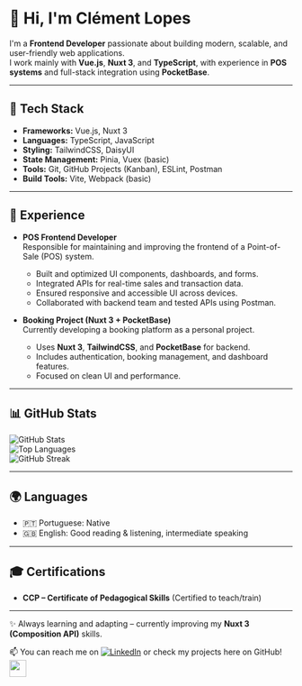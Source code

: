 # 👋 Hi, I'm Clément Lopes

I'm a **Frontend Developer** passionate about building modern, scalable, and user-friendly web applications.  
I work mainly with **Vue.js**, **Nuxt 3**, and **TypeScript**, with experience in **POS systems** and full-stack integration using **PocketBase**.  

---

## 🚀 Tech Stack
- **Frameworks:** Vue.js, Nuxt 3  
- **Languages:** TypeScript, JavaScript  
- **Styling:** TailwindCSS, DaisyUI  
- **State Management:** Pinia, Vuex (basic)  
- **Tools:** Git, GitHub Projects (Kanban), ESLint, Postman  
- **Build Tools:** Vite, Webpack (basic)  

---

## 💼 Experience
- **POS Frontend Developer**  
  Responsible for maintaining and improving the frontend of a Point-of-Sale (POS) system.  
  - Built and optimized UI components, dashboards, and forms.  
  - Integrated APIs for real-time sales and transaction data.  
  - Ensured responsive and accessible UI across devices.  
  - Collaborated with backend team and tested APIs using Postman.  

- **Booking Project (Nuxt 3 + PocketBase)**  
  Currently developing a booking platform as a personal project.  
  - Uses **Nuxt 3**, **TailwindCSS**, and **PocketBase** for backend.  
  - Includes authentication, booking management, and dashboard features.  
  - Focused on clean UI and performance.  

---

## 📊 GitHub Stats

![GitHub Stats](https://github-readme-stats.vercel.app/api?username=clementlopes&show_icons=true&theme=dark)  
![Top Languages](https://github-readme-stats.vercel.app/api/top-langs/?username=clementlopes&layout=compact&theme=dark)  
![GitHub Streak](https://streak-stats.demolab.com/?user=clementlopes&theme=dark)  

---

## 🌍 Languages
- 🇵🇹 Portuguese: Native  
- 🇬🇧 English: Good reading & listening, intermediate speaking  

---

## 🎓 Certifications
- **CCP – Certificate of Pedagogical Skills** (Certified to teach/train)  

---

✨ Always learning and adapting – currently improving my **Nuxt 3 (Composition API)** skills.  

📫 You can reach me on [![LinkedIn](https://skillicons.dev/icons?i=linkedin)](https://www.linkedin.com/in/clément-lopes-208719375/) or check my projects here on GitHub!  
[<img src="https://skillicons.dev/icons?i=linkedin" width="30"/>](https://www.linkedin.com/in/clément-lopes-208719375//)

<!--
**clementlopes/clementlopes** is a ✨ _special_ ✨ repository because its `README.md` (this file) appears on your GitHub profile.

Here are some ideas to get you started:

- 🔭 I’m currently working on ...
- 🌱 I’m currently learning ...
- 👯 I’m looking to collaborate on ...
- 🤔 I’m looking for help with ...
- 💬 Ask me about ...
- 📫 How to reach me: ...
- 😄 Pronouns: ...
- ⚡ Fun fact: ...
-->
